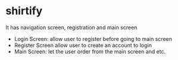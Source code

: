 # shirtify

It has navigation screen, registration and main screen

- Login Screen: allow user to register before going to main screen
- Register Screen allow user to create an account to login
- Main Screen: let the user order from the main screen and etc.
